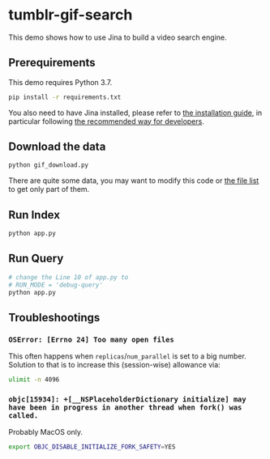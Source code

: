 # tumblr-gif-search

This demo shows how to use Jina to build a video search engine.

## Prerequirements

This demo requires Python 3.7.

```bash
pip install -r requirements.txt
```

You also need to have Jina installed, please refer to [the installation guide](https://github.com/jina-ai/jina#getting-started), in particular following [the recommended way for developers](https://github.com/jina-ai/jina#dev-mode-install-from-your-local-folkclone).

## Download the data

```bash
python gif_download.py
```

There are quite some data, you may want to modify this code or [the file list](data/tgif-v1.0.tsv) to get only part of them.


## Run Index

```bash
python app.py
```

## Run Query

```bash
# change the Line 10 of app.py to 
# RUN_MODE = 'debug-query'
python app.py
```


## Troubleshootings

### `OSError: [Errno 24] Too many open files`

This often happens when `replicas`/`num_parallel` is set to a big number. Solution to that is to increase this (session-wise) allowance via:

```bash
ulimit -n 4096
```

### `objc[15934]: +[__NSPlaceholderDictionary initialize] may have been in progress in another thread when fork() was called.`

Probably MacOS only. 
```bash
export OBJC_DISABLE_INITIALIZE_FORK_SAFETY=YES
```
